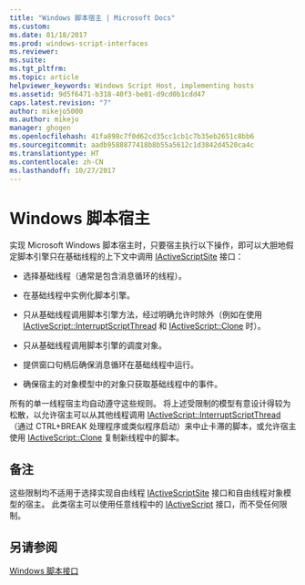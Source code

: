 ```yaml
---
title: "Windows 脚本宿主 | Microsoft Docs"
ms.custom: 
ms.date: 01/18/2017
ms.prod: windows-script-interfaces
ms.reviewer: 
ms.suite: 
ms.tgt_pltfrm: 
ms.topic: article
helpviewer_keywords: Windows Script Host, implementing hosts
ms.assetid: 9d5f6471-b318-40f3-be01-d9cd0b1cdd47
caps.latest.revision: "7"
author: mikejo5000
ms.author: mikejo
manager: ghogen
ms.openlocfilehash: 41fa898c7f0d62cd35cc1cb1c7b35eb2651c8bb6
ms.sourcegitcommit: aadb9588877418b8b55a5612c1d3842d4520ca4c
ms.translationtype: HT
ms.contentlocale: zh-CN
ms.lasthandoff: 10/27/2017
---
```

# <a name="windows-script-hosts"></a>Windows 脚本宿主
实现 Microsoft Windows 脚本宿主时，只要宿主执行以下操作，即可以大胆地假定脚本引擎只在基础线程的上下文中调用 [IActiveScriptSite](../winscript/reference/iactivescriptsite.md) 接口：  
  
-   选择基础线程（通常是包含消息循环的线程）。  
  
-   在基础线程中实例化脚本引擎。  
  
-   只从基础线程调用脚本引擎方法，经过明确允许时除外（例如在使用 [IActiveScript::InterruptScriptThread](../winscript/reference/iactivescript-interruptscriptthread.md) 和 [IActiveScript::Clone](../winscript/reference/iactivescript-clone.md) 时）。  
  
-   只从基础线程调用脚本引擎的调度对象。  
  
-   提供窗口句柄后确保消息循环在基础线程中运行。  
  
-   确保宿主的对象模型中的对象只获取基础线程中的事件。  
  
 所有的单一线程宿主均自动遵守这些规则。 将上述受限制的模型有意设计得较为松散，以允许宿主可以从其他线程调用 [IActiveScript::InterruptScriptThread](../winscript/reference/iactivescript-interruptscriptthread.md)（通过 CTRL+BREAK 处理程序或类似程序启动）来中止卡滞的脚本，或允许宿主使用 [IActiveScript::Clone](../winscript/reference/iactivescript-clone.md) 复制新线程中的脚本。  
  
## <a name="remarks"></a>备注  
 这些限制均不适用于选择实现自由线程 [IActiveScriptSite](../winscript/reference/iactivescriptsite.md) 接口和自由线程对象模型的宿主。 此类宿主可以使用任意线程中的 [IActiveScript](../winscript/reference/iactivescript.md) 接口，而不受任何限制。  
  
## <a name="see-also"></a>另请参阅  
 [Windows 脚本接口](../winscript/windows-script-interfaces.md)
